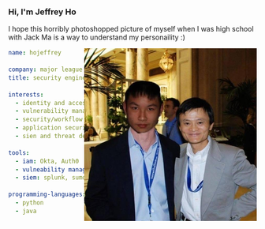 ### Hi, I'm Jeffrey Ho

I hope this horribly photoshopped picture of myself when I was high school with Jack Ma is a way to understand my personaility :)

<img align="right" alt="JPG" src="https://raw.githubusercontent.com/hojeffrey/hojeffrey/main/artwork/Jeff_and_Jack.JPG" width="350">

``` yaml
name: hojeffrey 

company: major league baseball
title: security engineer

interests:
  - identity and access management
  - vulnerability managment
  - security/workflow automation
  - application security
  - sien and threat dection/analysis

tools:
  - iam: Okta, Auth0
  - vulneability management/application security: Rapid7, Nessus, Burpsuite Pro 
  - siem: splunk, sumologic, elk stack 
  
programming-languages:
  - python
  - java

```